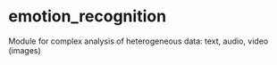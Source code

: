 # emotion_recognition
Module for complex analysis of heterogeneous data: text, audio, video (images)
